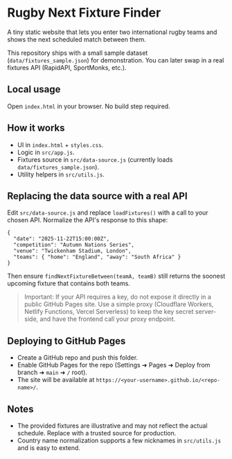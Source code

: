 # Rugby Next Fixture Finder

A tiny static website that lets you enter two international rugby teams and shows the next scheduled match between them.

This repository ships with a small sample dataset (`data/fixtures_sample.json`) for demonstration. You can later swap in a real fixtures API (RapidAPI, SportMonks, etc.).

## Local usage

Open `index.html` in your browser. No build step required.

## How it works

- UI in `index.html` + `styles.css`.
- Logic in `src/app.js`.
- Fixtures source in `src/data-source.js` (currently loads `data/fixtures_sample.json`).
- Utility helpers in `src/utils.js`.

## Replacing the data source with a real API

Edit `src/data-source.js` and replace `loadFixtures()` with a call to your chosen API. Normalize the API's response to this shape:

```jsonc
{
  "date": "2025-11-22T15:00:00Z",
  "competition": "Autumn Nations Series",
  "venue": "Twickenham Stadium, London",
  "teams": { "home": "England", "away": "South Africa" }
}
```

Then ensure `findNextFixtureBetween(teamA, teamB)` still returns the soonest upcoming fixture that contains both teams.

> Important: If your API requires a key, do not expose it directly in a public GitHub Pages site. Use a simple proxy (Cloudflare Workers, Netlify Functions, Vercel Serverless) to keep the key secret server-side, and have the frontend call your proxy endpoint.

## Deploying to GitHub Pages

- Create a GitHub repo and push this folder.
- Enable GitHub Pages for the repo (Settings ➜ Pages ➜ Deploy from branch ➜ `main` ➜ `/` root).
- The site will be available at `https://<your-username>.github.io/<repo-name>/`.

## Notes

- The provided fixtures are illustrative and may not reflect the actual schedule. Replace with a trusted source for production.
- Country name normalization supports a few nicknames in `src/utils.js` and is easy to extend.
